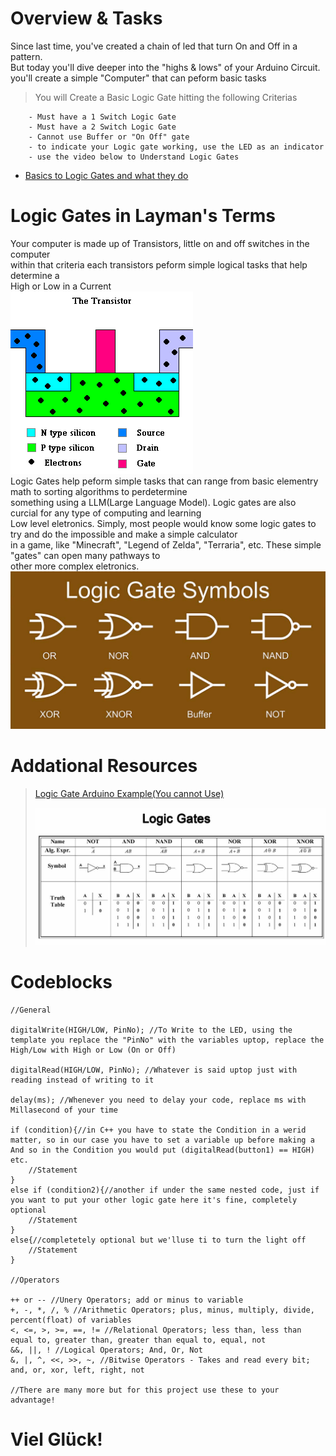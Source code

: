 # Overview & Tasks
Since last time, you've created a chain of led that turn On and Off in a pattern.  
But today you'll dive deeper into the "highs & lows" of your Arduino Circuit.  
you'll create a simple "Computer" that can peform basic tasks  
>You will Create a Basic Logic Gate hitting the following Criterias

        - Must have a 1 Switch Logic Gate
        - Must have a 2 Switch Logic Gate
        - Cannot use Buffer or "On Off" gate
        - to indicate your Logic gate working, use the LED as an indicator
        - use the video below to Understand Logic Gates
* [Basics to Logic Gates and what they do](https://www.youtube.com/watch?v=WII9HWnf3V4&t=6s)


# Logic Gates in Layman's Terms
Your computer is made up of Transistors, little on and off switches in the computer  
within that criteria each transistors peform simple logical tasks that help determine a  
High or Low in a Current  
![Transistor Pic](Images/transistor.gif)  
Logic Gates help peform simple tasks that can range from basic elementry math to sorting algorithms to perdetermine  
something using a LLM(Large Language Model). Logic gates are also curcial for any type of computing and learning  
Low level eletronics. Simply, most people would know some logic gates to try and do the impossible and make a simple calculator  
in a game, like "Minecraft", "Legend of Zelda", "Terraria", etc. These simple "gates" can open many pathways to  
other more complex eletronics.  
![Logic Gates pic](Images/NV_0501_Byers_Large.jpg)
# Addational Resources
>[Logic Gate Arduino Example(You cannot Use)](https://www.youtube.com/watch?v=Z4NjJLnFNpk)
>
>
>
>![Logic Gates Truth Table](Images/logic-gates.jpg)

# Codeblocks
    //General

    digitalWrite(HIGH/LOW, PinNo); //To Write to the LED, using the template you replace the "PinNo" with the variables uptop, replace the High/Low with High or Low (On or Off)

    digitalRead(HIGH/LOW, PinNo); //Whatever is said uptop just with reading instead of writing to it

    delay(ms); //Whenever you need to delay your code, replace ms with Millasecond of your time

    if (condition){//in C++ you have to state the Condition in a werid matter, so in our case you have to set a variable up before making a And so in the Condition you would put (digitalRead(button1) == HIGH) etc. 
        //Statement
    }
    else if (condition2){//another if under the same nested code, just if you want to put your other logic gate here it's fine, completely optional
        //Statement
    }
    else{//completetely optional but we'lluse ti to turn the light off 
        //Statement
    }

    //Operators 

    ++ or -- //Unery Operators; add or minus to variable
    +, -, *, /, % //Arithmetic Operators; plus, minus, multiply, divide, percent(float) of variables
    <, <=, >, >=, ==, != //Relational Operators; less than, less than equal to, greater than, greater than equal to, equal, not
    &&, ||, ! //Logical Operators; And, Or, Not
    &, |, ^, <<, >>, ~, //Bitwise Operators - Takes and read every bit; and, or, xor, left, right, not

    //There are many more but for this project use these to your advantage!


# Viel Glück! 

